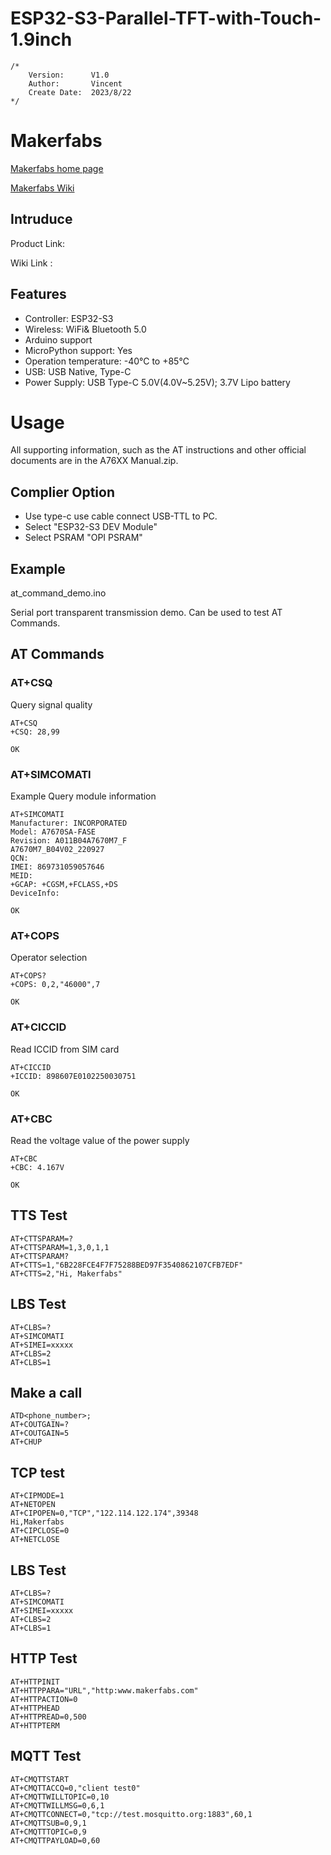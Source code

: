 # ESP32-S3-Parallel-TFT-with-Touch-1.9inch

```
/* 
    Version:      V1.0
    Author:       Vincent
    Create Date:  2023/8/22
*/
```

# Makerfabs

[Makerfabs home page](https://www.makerfabs.com/)

[Makerfabs Wiki](https://wiki.makerfabs.com/)

## Intruduce

Product Link:[]()

Wiki Link : []()


## Features

- Controller: ESP32-S3
- Wireless: WiFi& Bluetooth 5.0
- Arduino support
- MicroPython support: Yes
- Operation temperature: -40℃ to +85℃
- USB: USB Native, Type-C
- Power Supply: USB Type-C 5.0V(4.0V~5.25V); 3.7V Lipo battery



# Usage

All supporting information, such as the AT instructions and other official documents are in the A76XX Manual.zip.

## Complier Option

- Use type-c use cable connect USB-TTL to PC.
- Select "ESP32-S3 DEV Module"
- Select PSRAM "OPI PSRAM"

## Example

at_command_demo.ino

Serial port transparent transmission demo.
Can be used to test AT Commands.

## AT Commands

### AT+CSQ

Query signal quality

```
AT+CSQ
+CSQ: 28,99

OK

```

### AT+SIMCOMATI

Example Query module information


```
AT+SIMCOMATI
Manufacturer: INCORPORATED
Model: A7670SA-FASE
Revision: A011B04A7670M7_F
A7670M7_B04V02_220927
QCN:
IMEI: 869731059057646
MEID:
+GCAP: +CGSM,+FCLASS,+DS
DeviceInfo:

OK

```

### AT+COPS

Operator selection

```
AT+COPS?
+COPS: 0,2,"46000",7

OK

```

### AT+CICCID

Read ICCID from SIM card

```
AT+CICCID
+ICCID: 898607E0102250030751

OK

```

### AT+CBC

Read the voltage value of the power supply

```
AT+CBC
+CBC: 4.167V

OK

```

## TTS Test

```
AT+CTTSPARAM=? 
AT+CTTSPARAM=1,3,0,1,1 
AT+CTTSPARAM?
AT+CTTS=1,"6B228FCE4F7F75288BED97F3540862107CFB7EDF" 
AT+CTTS=2,"Hi, Makerfabs"

```

## LBS Test

```
AT+CLBS=? 
AT+SIMCOMATI
AT+SIMEI=xxxxx 
AT+CLBS=2 
AT+CLBS=1
```

## Make a call

```
ATD<phone_number>;
AT+COUTGAIN=?
AT+COUTGAIN=5
AT+CHUP 
```
## TCP test

```
AT+CIPMODE=1
AT+NETOPEN
AT+CIPOPEN=0,"TCP","122.114.122.174",39348
Hi,Makerfabs
AT+CIPCLOSE=0
AT+NETCLOSE
```
## LBS Test

```
AT+CLBS=? 
AT+SIMCOMATI
AT+SIMEI=xxxxx 
AT+CLBS=2 
AT+CLBS=1
```
## HTTP Test

```
AT+HTTPINIT
AT+HTTPPARA="URL","http:www.makerfabs.com"
AT+HTTPACTION=0
AT+HTTPHEAD
AT+HTTPREAD=0,500
AT+HTTPTERM
```

## MQTT Test

```
AT+CMQTTSTART
AT+CMQTTACCQ=0,"client test0"
AT+CMQTTWILLTOPIC=0,10
AT+CMQTTWILLMSG=0,6,1
AT+CMQTTCONNECT=0,"tcp://test.mosquitto.org:1883",60,1
AT+CMQTTSUB=0,9,1
AT+CMQTTTOPIC=0,9
AT+CMQTTPAYLOAD=0,60
```